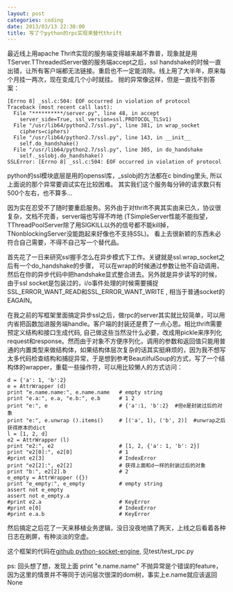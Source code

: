 ```yaml
---
layout: post
categories: coding
date: 2013/03/13 22:30:00
title: 写了个python的rpc实现来替代thrift
---
```


最近线上用apache Thrift实现的服务端变得越来越不靠普，现象就是用TServer.TThreadedServer做的服务端accept之后，ssl handshake的时候一直出错，让所有客户端都无法链接。重启也不一定能消除。线上用了大半年，原来每个月挂一两次，现在变成几个小时就挂。
抛的异常像这样，但是一直找不到答案：

	[Errno 8] _ssl.c:504: EOF occurred in violation of protocol
	Traceback (most recent call last):
	  File "**********/server.py", line 48, in accept
		server_side=True, ssl_version=ssl.PROTOCOL_TLSv1)
	  File "/usr/lib64/python2.7/ssl.py", line 381, in wrap_socket
		ciphers=ciphers)
	  File "/usr/lib64/python2.7/ssl.py", line 143, in __init__
		self.do_handshake()
	  File "/usr/lib64/python2.7/ssl.py", line 305, in do_handshake
		self._sslobj.do_handshake()
	SSLError: [Errno 8] _ssl.c:504: EOF occurred in violation of protocol

python的ssl模块底层是用的openssl库，_sslobj的方法都在c binding里头, 所以上面说的那个异常要调试实在比较困难。
其实我们这个服务每分钟的请求数只有500个左右，也不算多...

因为实在忍受不了随时要重启服务。另外由于对thrift不爽其实由来已久，协议很复杂，文档不完善，server端也写得不咋地 (TSimpleServer性能不能指望，TThreadPoolServer除了用SIGKILL以外的信号都不能kill掉，TNonblockingServer没能跑起来好像也不支持SSL)。
看上去很新颖的东西未必符合自己需要，不得不自己写一个替代品。

首先花了一日来研究ssl握手怎么在异步模式下工作。关键就是ssl.wrap_socket之后有一个do_handshake的步骤，
可以在wrap的时候通过参数让他不自动调用，然后在你的异步代码中把handshake显式整合进去。另外就是异步读写的时候，由于ssl socket是包装过的，i/o事件处理的时候需要捕捉SSL_ERROR_WANT_READ和SSL_ERROR_WANT_WRITE , 相当于普通socket的EAGAIN。

在我之前的写框架里面搞定异步ssl之后，做rpc的server其实就比较简单，可以用内省把函数加进服务端handle。客户端的封装还是费了一点心思。相比thrift需要预定义结构和接口生成代码, 自己做这些当然没什么必要，改成用pickle来序列化request和response。然而由于对象不方便序列化，调用的参数和返回值只能用普通的内置类型来做结构体，如果结构体层次复杂的话其实挺麻烦的，因为我不想写太多代码检查结构和捕捉异常，于是想到参考BeautilfulSoup的方式，写了一个结构体的wrapper，重载一些操作符，可以用比较懒人的方式访问：

    d = {'a': 1, 'b':2}
    e = AttrWrapper (d)
    print "e.name.name:", e.name.name 	# empty string
    print "e.a:", e.a, "e.b:", e.b   	# 1 2
    print "e:", e  						# {'a':1, 'b':2}  #但e是封装过后的对象
	print "e:", e.unwrap ().items()     # [('a', 1), ('b', 2)]  #unwrap之后获得原本的dict
    l = [1, 2, d]
    e2 = AttrWrapper (l)
    print "e2:", e2  					# [1, 2, {'a': 1, 'b': 2}]
    print "e2[0]:", e2[0]  				# 1
    #print e2[3] 						# IndexError
	print "e2[2]:", e2[2]				# 获得上面和d一样的封装过后的对象
    print "b:", e2[2].b 				# 2
    e_empty = AttrWrapper ({})
    print "e_empty:", e_empty  			# empty string
    assert not e_empty
    assert not e_empty.a
    #print e2.a   						# KeyError
    #print e[0]   						# IndexError
    #print e.a.b  						# KeyError


然后搞定之后花了一天来移植业务逻辑，没日没夜地搞了两天，上线之后看着各种日志在刷屏，有种淡淡的空虚。

这个框架的代码在[github python-socket-engine](https://github.com/frostyplanet/python-socket-engine), 见test/test_rpc.py

ps:  回头想了想，发现上面 print "e.name.name" 不抛异常是个错误的feature，因为这里的情景并不等同于访问层次很深的dom树，事实上e.name就应该返回None

